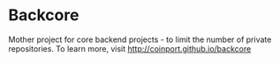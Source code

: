 Backcore
========

Mother project for core backend projects - to limit the number of private repositories. To learn more, visit http://coinport.github.io/backcore
